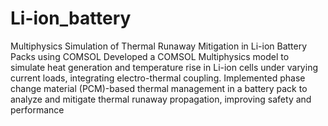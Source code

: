 # Li-ion_battery
Multiphysics Simulation of Thermal Runaway Mitigation in Li-ion Battery Packs using COMSOL
Developed a COMSOL Multiphysics model to simulate heat generation and temperature rise in Li-ion cells under varying current loads, integrating electro-thermal coupling.
Implemented phase change material (PCM)-based thermal management in a battery pack to analyze and mitigate thermal runaway propagation, improving safety and performance
